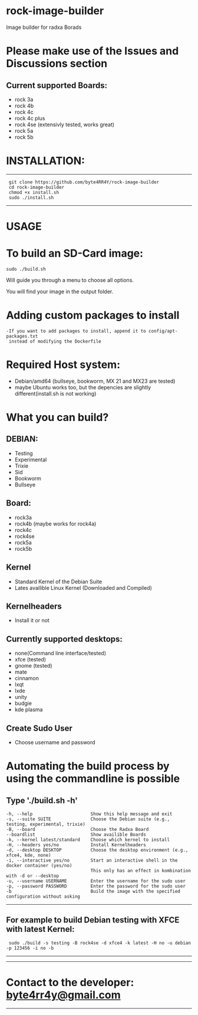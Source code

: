 # rock-image-builder
Image builder for radxa Borads

# Please make use of the Issues and Discussions section

## Current supported Boards:
  - rock 3a
  - rock 4b
  - rock 4c
  - rock 4c plus
  - rock 4se (extensivly tested, works great)
  - rock 5a
  - rock 5b

# INSTALLATION:
------------------------------------------------------------
     git clone https://github.com/byte4RR4Y/rock-image-builder
     cd rock-image-builder
     chmod +x install.sh
     sudo ./install.sh
------------------------------------------------------------

# USAGE
# To build an SD-Card image:
    sudo ./build.sh
Will guide you through a menu to choose all options.

You will find your image in the output folder.

# Adding custom packages to install
    -If you want to add packages to install, append it to config/apt-packages.txt
     instead of modifying the Dockerfile

# Required Host system:
  - Debian/amd64 (bullseye, bookworm, MX 21 and MX23 are tested)
  - maybe Ubuntu works too, but the depencies are slightly different(install.sh is not working)

# What you can build?
## DEBIAN:
  - Testing
  - Experimental
  - Trixie
  - Sid
  - Bookworm
  - Bullseye

## Board:
  - rock3a
  - rock4b (maybe works for rock4a)
  - rock4c
  - rock4se
  - rock5a
  - rock5b

## Kernel
  - Standard Kernel of the Debian Suite
  - Lates availible Linux Kernel (Downloaded and Compiled)

## Kernelheaders
  - Install it or not

## Currently supported desktops:
  - none(Command line interface/tested)
  - xfce     (tested)
  - gnome    (tested)
  - mate
  - cinnamon
  - lxqt
  - lxde
  - unity
  - budgie
  - kde plasma

## Create Sudo User
  - Choose username and password

# Automating the build process by using the commandline is possible
Type './build.sh -h'
---------------------------------------------------
    -h, --help                      Show this help message and exit
    -s, --suite SUITE               Choose the Debian suite (e.g., testing, experimental, trixie)
    -B, --board                     Choose the Radxa Board
    --boardlist                     Show availible Boards
    -k, --kernel latest/standard    Choose which kernel to install
    -H, --headers yes/no            Install Kernelheaders
    -d, --desktop DESKTOP           Choose the desktop environment (e.g., xfce4, kde, none)
    -i, --interactive yes/no        Start an interactive shell in the docker container (yes/no)
                                    This only has an effect in kombination with -d or --desktop
    -u, --username USERNAME         Enter the username for the sudo user
    -p, --password PASSWORD         Enter the password for the sudo user
    -b                              Build the image with the specified configuration without asking
---------------------------------------------------

For example to build Debian testing with XFCE with latest Kernel:
---------------------------------------------------
     sudo ./build -s testing -B rock4se -d xfce4 -k latest -H no -u debian -p 123456 -i no -b
---------------------------------------------------


---------------------------------------------------
 # Contact to the developer: byte4rr4y@gmail.com #
---------------------------------------------------
